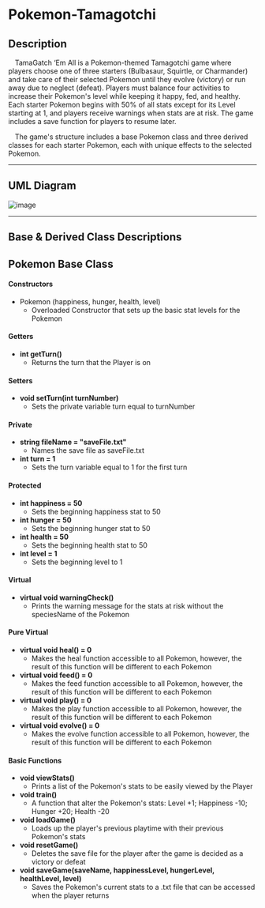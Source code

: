 # Pokemon-Tamagotchi

## **Description**

&ensp;&thinsp; TamaGatch ‘Em All is a Pokemon-themed Tamagotchi game where players choose one of three starters (Bulbasaur, Squirtle, or Charmander) and take care of their selected Pokemon until they evolve (victory) or run away due to neglect (defeat). Players must balance four activities to increase their Pokemon's level while keeping it happy, fed, and healthy. Each starter Pokemon begins with 50% of all stats except for its Level starting at 1, and players receive warnings when stats are at risk. The game includes a save function for players to resume later. 

&ensp;&thinsp; The game's structure includes a base Pokemon class and three derived classes for each starter Pokemon, each with unique effects to the selected Pokemon.

-------------------------------------------------------

## **UML Diagram**

![image](https://user-images.githubusercontent.com/114624617/234179691-ddbd600d-a360-4ad1-b155-4b53131acdd6.png)

---

## Base & Derived Class Descriptions

## Pokemon Base Class

#### Constructors
- Pokemon (happiness, hunger, health, level)
  - Overloaded Constructor that sets up the basic stat levels for the Pokemon

#### Getters
- **int getTurn()** 
  - Returns the turn that the Player is on

#### Setters
- **void setTurn(int turnNumber)** 
  - Sets the private variable turn equal to turnNumber

#### Private
- **string fileName = "saveFile.txt"**
  - Names the save file as saveFile.txt
- **int turn = 1**
  - Sets the turn variable equal to 1 for the first turn

#### Protected
- **int happiness = 50**
  - Sets the beginning happiness stat to 50
- **int hunger = 50**
  - Sets the beginning hunger stat to 50
- **int health = 50**
  - Sets the beginning health stat to 50
- **int level = 1**
  - Sets the beginning level to 1

#### Virtual
- **virtual void warningCheck()** 
  - Prints the warning message for the stats at risk without the speciesName of the Pokemon

#### Pure Virtual
- **virtual void heal() = 0** 
  - Makes the heal function accessible to all Pokemon, however, the result of this function will be different to each Pokemon
- **virtual void feed() = 0** 
  - Makes the feed function accessible to all Pokemon, however, the result of this function will be different to each Pokemon
- **virtual void play() = 0** 
  - Makes the play function accessible to all Pokemon, however, the result of this function will be different to each Pokemon
- **virtual void evolve() = 0** 
  - Makes the evolve function accessible to all Pokemon, however, the result of this function will be different to each Pokemon

#### Basic Functions
- **void viewStats()** 
  - Prints a list of the Pokemon's stats to be easily viewed by the Player
- **void train()** 
  - A function that alter the Pokemon's stats: Level +1; Happiness -10; Hunger +20; Health -20
- **void loadGame()** 
  - Loads up the player's previous playtime with their previous Pokemon's stats
- **void resetGame()** 
  - Deletes the save file for the player after the game is decided as a victory or defeat
- **void saveGame(saveName, happinessLevel, hungerLevel, healthLevel, level)** 
  - Saves the Pokemon's current stats to a .txt file that can be accessed when the player returns




